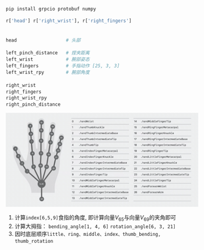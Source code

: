 ~~~python
pip install grpcio protobuf numpy
~~~


~~~python
r['head'] r['right_wrist'], r['right_fingers']


head                  # 头部

left_pinch_distance   # 捏夹距离
left_wrist            # 腕部姿态
left_fingers          # 手指动作 [25, 3, 3]
left_wrist_rpy        # 腕部角度

right_wrist
right_fingers
right_wrist_rpy
right_pinch_distance
~~~

![](./assets/hand_skeleton_convention.png)

1. 计算`index[6,5,9]`食指的角度, 即计算向量$V_{65}$与向量$V_{69}$的夹角即可
2. 计算大拇指： `bending_angle[1, 4, 6]`  `rotation_angle[6, 3, 21]`
3. 因时底层顺序`little、ring、middle、index、thumb_bending, thumb_rotation`